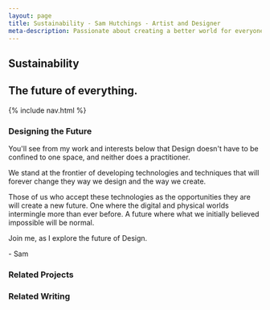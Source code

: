 ```yaml
---
layout: page
title: Sustainability - Sam Hutchings - Artist and Designer
meta-description: Passionate about creating a better world for everyone, through making great experiences. Open to opportunities.
---
```


  <section id="s-topper">
    <div class="container" id="c-topper">
      <h1>Sustainability</h1>
      <h2>The future of everything.</h2>
    </div>
  </section>
  <section id="s-nav">
    <div class="container" id="c-nav">
      <nav>
        {% include nav.html %}
      </nav>
    </div>
  </section>
  <section id="s-designingTheFuture">
    <div class="container" id="c-designingTheFuture">
      <h3>Designing the Future</h3>
      <p>You'll see from my work and interests below that Design doesn't have to be confined to one space, and neither does a practitioner.</p>
      <p>We stand at the frontier of developing technologies and techniques that will forever change they way we design and the way we create.</p>
      <p>Those of us who accept these technologies as the opportunities they are will create a new future. One where the digital and physical worlds intermingle more than ever before. A future where what we initially believed impossible will be normal.</p>
      <p>Join me, as I explore the future of Design.</p>
      <p>- Sam</p>
    </div>
  </section>
  <section id="s-relatedProjects">
    <div class="container" id="c-relatedProjects">
      <h3>Related Projects</h3>
    </div>
  </section>
  <section id="s-relatedWwriting">
    <div class="container" id="c-relatedWriting">
      <h3>Related Writing</h3>
    </div>
  </section>
